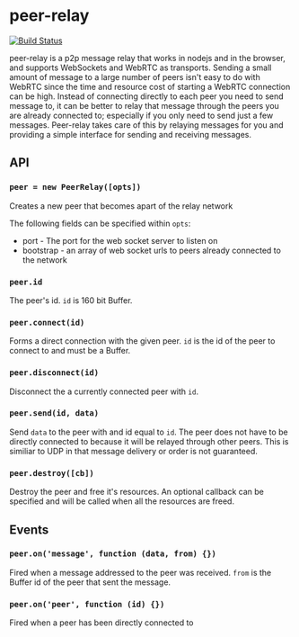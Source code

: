 # peer-relay

[![Build Status](https://travis-ci.org/xuset/peer-relay.svg?branch=master)](https://travis-ci.org/xuset/peer-relay)

peer-relay is a p2p message relay that works in nodejs and in the browser, and supports WebSockets and WebRTC as transports. Sending a small amount of message to a large number of peers isn't easy to do with WebRTC since the time and resource cost of starting a WebRTC connection can be high. Instead of connecting directly to each peer you need to send message to, it can be better to relay that message through the peers you are already connected to; especially if you only need to send just a few messages. Peer-relay takes care of this by relaying messages for you and providing a simple interface for sending and receiving messages.

## API

### `peer = new PeerRelay([opts])`

Creates a new peer that becomes apart of the relay network

The following fields can be specified within `opts`:
 * port - The port for the web socket server to listen on
 * bootstrap - an array of web socket urls to peers already connected to the network

### `peer.id`

The peer's id. `id` is 160 bit Buffer.

### `peer.connect(id)`

Forms a direct connection with the given peer. `id` is the id of the peer to connect to and must be a Buffer.

### `peer.disconnect(id)`

Disconnect the a currently connected peer with `id`. 

### `peer.send(id, data)`

Send `data` to the peer with and id equal to `id`. The peer does not have to be directly connected to because it will be relayed through other peers. This is similiar to UDP in that message delivery or order is not guaranteed.

### `peer.destroy([cb])`

Destroy the peer and free it's resources. An optional callback can be specified and will be called when all the resources are freed.

## Events

### `peer.on('message', function (data, from) {})`

Fired when a message addressed to the peer was received. `from` is the Buffer id of the peer that sent the message.

### `peer.on('peer', function (id) {})`

Fired when a peer has been directly connected to
